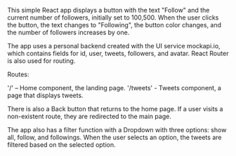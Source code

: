 This simple React app displays a button with the text "Follow" and the current
number of followers, initially set to 100,500. When the user clicks the button,
the text changes to "Following", the button color changes, and the number of
followers increases by one.

The app uses a personal backend created with the UI service mockapi.io, which
contains fields for id, user, tweets, followers, and avatar. React Router is
also used for routing.

Routes:

'/' – Home component, the landing page. '/tweets' - Tweets component, a page
that displays tweets.

There is also a Back button that returns to the home page. If a user visits a
non-existent route, they are redirected to the main page.

The app also has a filter function with a Dropdown with three options: show all,
follow, and followings. When the user selects an option, the tweets are filtered
based on the selected option.
